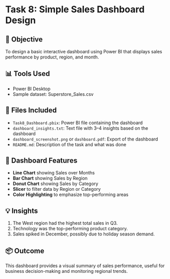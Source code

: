 # Task 8: Simple Sales Dashboard Design

## 🎯 Objective
To design a basic interactive dashboard using Power BI that displays sales performance by product, region, and month.

## 📊 Tools Used
- Power BI Desktop
- Sample dataset: Superstore_Sales.csv

## 📁 Files Included
- `Task8_Dashboard.pbix`: Power BI file containing the dashboard
- `dashboard_insights.txt`: Text file with 3–4 insights based on the dashboard
- `dashboard_screenshot.png` or `dashboard.pdf`: Export of the dashboard
- `README.md`: Description of the task and what was done

## 📝 Dashboard Features
- **Line Chart** showing Sales over Months
- **Bar Chart** showing Sales by Region
- **Donut Chart** showing Sales by Category
- **Slicer** to filter data by Region or Category
- **Color Highlighting** to emphasize top-performing areas

## 💡 Insights
1. The West region had the highest total sales in Q3.
2. Technology was the top-performing product category.
3. Sales spiked in December, possibly due to holiday season demand.

## 📦 Outcome
This dashboard provides a visual summary of sales performance, useful for business decision-making and monitoring regional trends.
